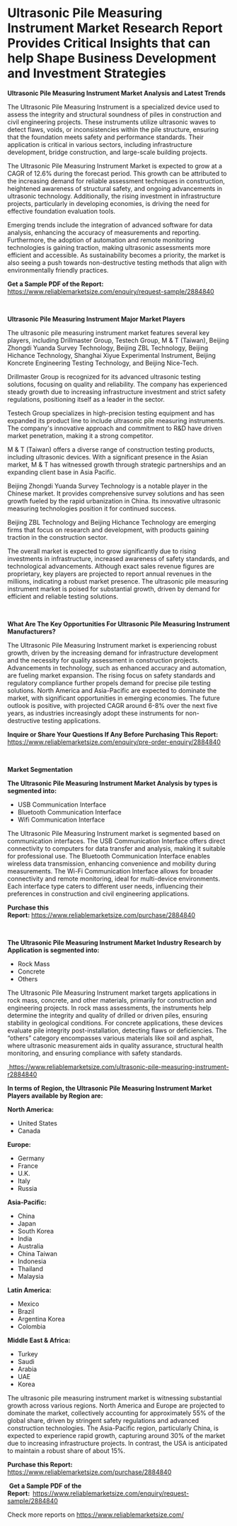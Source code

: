 <p><h1>Ultrasonic Pile Measuring Instrument Market Research Report Provides Critical Insights that can help Shape Business Development and Investment Strategies</h1></p><p><strong>Ultrasonic Pile Measuring Instrument Market Analysis and Latest Trends</strong></p>
<p><p>The Ultrasonic Pile Measuring Instrument is a specialized device used to assess the integrity and structural soundness of piles in construction and civil engineering projects. These instruments utilize ultrasonic waves to detect flaws, voids, or inconsistencies within the pile structure, ensuring that the foundation meets safety and performance standards. Their application is critical in various sectors, including infrastructure development, bridge construction, and large-scale building projects.</p><p>The Ultrasonic Pile Measuring Instrument Market is expected to grow at a CAGR of 12.6% during the forecast period. This growth can be attributed to the increasing demand for reliable assessment techniques in construction, heightened awareness of structural safety, and ongoing advancements in ultrasonic technology. Additionally, the rising investment in infrastructure projects, particularly in developing economies, is driving the need for effective foundation evaluation tools. </p><p>Emerging trends include the integration of advanced software for data analysis, enhancing the accuracy of measurements and reporting. Furthermore, the adoption of automation and remote monitoring technologies is gaining traction, making ultrasonic assessments more efficient and accessible. As sustainability becomes a priority, the market is also seeing a push towards non-destructive testing methods that align with environmentally friendly practices.</p></p>
<p><strong>Get a Sample PDF of the Report:&nbsp;</strong> <a href="https://www.reliablemarketsize.com/enquiry/request-sample/2884840?utm_campaign=3185&utm_medium=2&utm_source=Github&utm_content=ia&utm_term=13032025&utm_id=ultrasonic-pile-measuring-instrument">https://www.reliablemarketsize.com/enquiry/request-sample/2884840</a></p>
<p>&nbsp;</p>
<p><strong>Ultrasonic Pile Measuring Instrument Major Market Players</strong></p>
<p><p>The ultrasonic pile measuring instrument market features several key players, including Drillmaster Group, Testech Group, M & T (Taiwan), Beijing Zhongdi Yuanda Survey Technology, Beijing ZBL Technology, Beijing Hichance Technology, Shanghai Xiyue Experimental Instrument, Beijing Koncrete Engineering Testing Technology, and Beijing Nice-Tech.</p><p>Drillmaster Group is recognized for its advanced ultrasonic testing solutions, focusing on quality and reliability. The company has experienced steady growth due to increasing infrastructure investment and strict safety regulations, positioning itself as a leader in the sector.</p><p>Testech Group specializes in high-precision testing equipment and has expanded its product line to include ultrasonic pile measuring instruments. The company's innovative approach and commitment to R&D have driven market penetration, making it a strong competitor.</p><p>M & T (Taiwan) offers a diverse range of construction testing products, including ultrasonic devices. With a significant presence in the Asian market, M & T has witnessed growth through strategic partnerships and an expanding client base in Asia Pacific.</p><p>Beijing Zhongdi Yuanda Survey Technology is a notable player in the Chinese market. It provides comprehensive survey solutions and has seen growth fueled by the rapid urbanization in China. Its innovative ultrasonic measuring technologies position it for continued success.</p><p>Beijing ZBL Technology and Beijing Hichance Technology are emerging firms that focus on research and development, with products gaining traction in the construction sector.</p><p>The overall market is expected to grow significantly due to rising investments in infrastructure, increased awareness of safety standards, and technological advancements. Although exact sales revenue figures are proprietary, key players are projected to report annual revenues in the millions, indicating a robust market presence. The ultrasonic pile measuring instrument market is poised for substantial growth, driven by demand for efficient and reliable testing solutions.</p></p>
<p>&nbsp;</p>
<p><strong>What Are The Key Opportunities For Ultrasonic Pile Measuring Instrument Manufacturers?</strong></p>
<p><p>The Ultrasonic Pile Measuring Instrument market is experiencing robust growth, driven by the increasing demand for infrastructure development and the necessity for quality assessment in construction projects. Advancements in technology, such as enhanced accuracy and automation, are fueling market expansion. The rising focus on safety standards and regulatory compliance further propels demand for precise pile testing solutions. North America and Asia-Pacific are expected to dominate the market, with significant opportunities in emerging economies. The future outlook is positive, with projected CAGR around 6-8% over the next five years, as industries increasingly adopt these instruments for non-destructive testing applications.</p></p>
<p><strong>Inquire or Share Your Questions If Any Before Purchasing This Report:</strong> <a href="https://www.reliablemarketsize.com/enquiry/pre-order-enquiry/2884840?utm_campaign=3185&utm_medium=2&utm_source=Github&utm_content=ia&utm_term=13032025&utm_id=ultrasonic-pile-measuring-instrument">https://www.reliablemarketsize.com/enquiry/pre-order-enquiry/2884840</a></p>
<p>&nbsp;</p>
<p><strong>Market Segmentation</strong></p>
<p><strong>The Ultrasonic Pile Measuring Instrument Market Analysis by types is segmented into:</strong></p>
<p><ul><li>USB Communication Interface</li><li>Bluetooth Communication Interface</li><li>Wifi Communication Interface</li></ul></p>
<p><p>The Ultrasonic Pile Measuring Instrument market is segmented based on communication interfaces. The USB Communication Interface offers direct connectivity to computers for data transfer and analysis, making it suitable for professional use. The Bluetooth Communication Interface enables wireless data transmission, enhancing convenience and mobility during measurements. The Wi-Fi Communication Interface allows for broader connectivity and remote monitoring, ideal for multi-device environments. Each interface type caters to different user needs, influencing their preferences in construction and civil engineering applications.</p></p>
<p><strong>Purchase this Report:&nbsp;</strong><a href="https://www.reliablemarketsize.com/purchase/2884840?utm_campaign=3185&utm_medium=2&utm_source=Github&utm_content=ia&utm_term=13032025&utm_id=ultrasonic-pile-measuring-instrument">https://www.reliablemarketsize.com/purchase/2884840</a></p>
<p>&nbsp;</p>
<p><strong>The Ultrasonic Pile Measuring Instrument Market Industry Research by Application is segmented into:</strong></p>
<p><ul><li>Rock Mass</li><li>Concrete</li><li>Others</li></ul></p>
<p><p>The Ultrasonic Pile Measuring Instrument market targets applications in rock mass, concrete, and other materials, primarily for construction and engineering projects. In rock mass assessments, the instruments help determine the integrity and quality of drilled or driven piles, ensuring stability in geological conditions. For concrete applications, these devices evaluate pile integrity post-installation, detecting flaws or deficiencies. The “others” category encompasses various materials like soil and asphalt, where ultrasonic measurement aids in quality assurance, structural health monitoring, and ensuring compliance with safety standards.</p></p>
<p><a href="https://www.reliablemarketsize.com/ultrasonic-pile-measuring-instrument-r2884840?utm_campaign=3185&utm_medium=2&utm_source=Github&utm_content=ia&utm_term=13032025&utm_id=ultrasonic-pile-measuring-instrument">&nbsp;https://www.reliablemarketsize.com/ultrasonic-pile-measuring-instrument-r2884840</a></p>
<p><strong>In terms of Region, the Ultrasonic Pile Measuring Instrument Market Players available by Region are:</strong></p>
<p>
    <p> <strong> North America: </strong>
        <ul>
            <li>United States</li>
            <li>Canada</li>
        </ul>
        </p> 
    <p> <strong> Europe: </strong>
        <ul>
            <li>Germany</li>
            <li>France</li>
            <li>U.K.</li>
            <li>Italy</li>
            <li>Russia</li>
        </ul>
        </p> 
    <p> <strong> Asia-Pacific: </strong>
        <ul>
            <li>China</li>
            <li>Japan</li>
            <li>South Korea</li>
            <li>India</li>
            <li>Australia</li>
            <li>China Taiwan</li>
            <li>Indonesia</li>
            <li>Thailand</li>
            <li>Malaysia</li>
        </ul>
        </p> 
    <p> <strong> Latin America: </strong>
        <ul>
            <li>Mexico</li>
            <li>Brazil</li>
            <li>Argentina Korea</li>
            <li>Colombia</li>
        </ul>
        </p> 
    <p> <strong> Middle East & Africa: </strong>
        <ul>
            <li>Turkey</li>
            <li>Saudi</li>
            <li>Arabia</li>
            <li>UAE</li>
            <li>Korea</li>
        </ul>
    </p>
    </p>
<p><p>The ultrasonic pile measuring instrument market is witnessing substantial growth across various regions. North America and Europe are projected to dominate the market, collectively accounting for approximately 55% of the global share, driven by stringent safety regulations and advanced construction technologies. The Asia-Pacific region, particularly China, is expected to experience rapid growth, capturing around 30% of the market due to increasing infrastructure projects. In contrast, the USA is anticipated to maintain a robust share of about 15%.</p></p>
<p><strong>Purchase this Report: </strong><a href="https://www.reliablemarketsize.com/purchase/2884840?utm_campaign=3185&utm_medium=2&utm_source=Github&utm_content=ia&utm_term=13032025&utm_id=ultrasonic-pile-measuring-instrument">https://www.reliablemarketsize.com/purchase/2884840</a></p>
<p>&nbsp;<strong>Get a Sample PDF of the Report:&nbsp;&nbsp;</strong><a href="https://www.reliablemarketsize.com/enquiry/request-sample/2884840?utm_campaign=3185&utm_medium=2&utm_source=Github&utm_content=ia&utm_term=13032025&utm_id=ultrasonic-pile-measuring-instrument">https://www.reliablemarketsize.com/enquiry/request-sample/2884840</a></p>
<p><strong></strong></p>
<p>Check more reports on <a href="https://www.reliablemarketsize.com/?utm_campaign=3185&utm_medium=2&utm_source=Github&utm_content=ia&utm_term=13032025&utm_id=ultrasonic-pile-measuring-instrument">https://www.reliablemarketsize.com/</a></p>